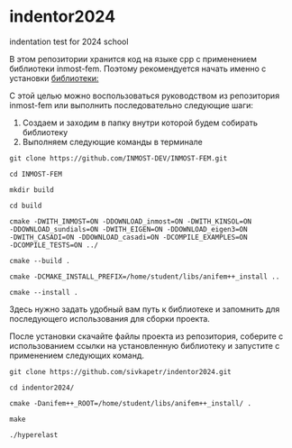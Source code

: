 # indentor2024
indentation test for 2024 school

В этом репозитории хранится код на языке cpp с применением библиотеки inmost-fem.
Поэтому рекомендуется начать именно с установки [библиотеки:](https://github.com/INMOST-DEV/INMOST-FEM)

С этой целью можно воспользоваться руководством из репозитория inmost-fem или выполнить последовательно следующие шаги:
1. Создаем и заходим в папку внутри которой будем собирать библиотеку
2. Выполняем следующие команды в терминале

```console
git clone https://github.com/INMOST-DEV/INMOST-FEM.git

cd INMOST-FEM

mkdir build

cd build

cmake -DWITH_INMOST=ON -DDOWNLOAD_inmost=ON -DWITH_KINSOL=ON 
-DDOWNLOAD_sundials=ON -DWITH_EIGEN=ON -DDOWNLOAD_eigen3=ON 
-DWITH_CASADI=ON -DDOWNLOAD_casadi=ON -DCOMPILE_EXAMPLES=ON 
-DCOMPILE_TESTS=ON ../

cmake --build .

cmake -DCMAKE_INSTALL_PREFIX=/home/student/libs/anifem++_install ..

cmake --install .
```
Здесь нужно задать удобный вам путь к библиотеке и запомнить для последующего использования для сборки проекта.

После установки скачайте файлы проекта из репозитория, соберите с использованием ссылки на установленную библиотеку и запустите с применением следующих команд.
```console
git clone https://github.com/sivkapetr/indentor2024.git

cd indentor2024/

cmake -Danifem++_ROOT=/home/student/libs/anifem++_install/ .

make

./hyperelast
```
